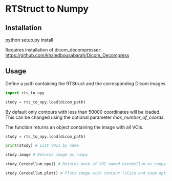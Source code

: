 # RTStruct to Numpy

## Installation

python setup.py install

Requires installation of dicom_decompresser:
https://github.com/khaledbousabarah/Dicom_Decompress

## Usage

Define a path containing the RTStruct and the corresponding Dicom Images

```python
import rts_to_npy

study = rts_to_npy.load(dicom_path)
```

By default only contours with less than 50000 coordinates will be loaded. This can be changed using the optional parameter *max_number_of_coords*.

The function returns an object containing the image with all VOIs.

```python
study = rts_to_npy.load(dicom_path)

print(study) # List VOIs by name

study.image	# Returns image as numpy

study.Cerebellum.npy() # Returns mask of VOI named Cerebellum as numpy

study.Cerebellum.plot() # Plots image with contour (slice and zoom optional)
```





